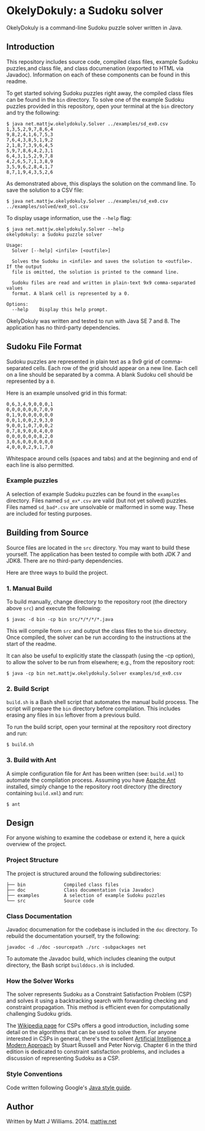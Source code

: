 # OkelyDokuly: a Sudoku solver

OkelyDokuly is a command-line Sudoku puzzle solver written in Java.

<!--- ---------------------------80chars----------------------------------- --->

## Introduction

This repository includes source code, compiled class files, example Sudoku 
puzzles,and class file, and class documenation (exported to HTML via Javadoc).
Information on each of these components can be found in this readme.

To get started solving Sudoku puzzles right away, the compiled class files 
can be found in the `bin` directory. To solve one of the example Sudoku puzzles
provided in this repository, open your terminal at the `bin` directory and try
the following:

```
$ java net.mattjw.okelydokuly.Solver ../examples/sd_ex0.csv
1,3,5,2,9,7,8,6,4
9,8,2,4,1,6,7,5,3
7,6,4,3,8,5,1,9,2
2,1,8,7,3,9,6,4,5
5,9,7,8,6,4,2,3,1
6,4,3,1,5,2,9,7,8
4,2,6,5,7,1,3,8,9
3,5,9,6,2,8,4,1,7
8,7,1,9,4,3,5,2,6
```

As demonstrated above, this displays the solution on the command line. To save the
solution to a CSV file:

```
$ java net.mattjw.okelydokuly.Solver ../examples/sd_ex0.csv ../examples/solved/ex0_sol.csv
```

To display usage information, use the `--help` flag:

```
$ java net.mattjw.okelydokuly.Solver --help
okelydokuly: a Sudoku puzzle solver

Usage: 
  Solver [--help] <infile> [<outfile>]

  Solves the Sudoku in <infile> and saves the solution to <outfile>. If the output
  file is omitted, the solution is printed to the command line.

  Sudoku files are read and written in plain-text 9x9 comma-separated values
  format. A blank cell is represented by a 0.

Options:
  --help    Display this help prompt.
```

OkelyDokuly was written and tested to run with Java SE 7 and 8. The application has
no third-party dependencies.

## Sudoku File Format

Sudoku puzzles are represented in plain text as a 9x9 grid of comma-separated
cells. Each row of the grid should appear on a new line. Each cell on a line
should be separated by a comma. A blank Sudoku cell should be represented by a
`0`.

Here is an example unsolved grid in this format:

```
0,6,3,4,9,0,0,0,1
0,0,0,0,0,0,7,0,9
0,1,9,0,0,0,0,0,0
0,0,1,0,0,2,9,3,0
9,0,0,1,0,7,0,0,2
0,7,8,9,0,0,4,0,0
0,0,0,0,0,0,8,2,0
3,0,6,0,0,0,0,0,0
4,0,0,0,2,9,1,7,0
```

Whitespace around cells (spaces and tabs) and at the beginning and end of each line 
is also permitted.

### Example puzzles

A selection of example Sudoku puzzles can be found in the `examples` directory. 
Files named `sd_ex*.csv` are valid (but not yet solved) puzzles. Files named
`sd_bad*.csv` are unsolvable or malformed in some way. These are included for
testing purposes.


## Building from Source

Source files are located in the `src` directory. You may want to build these 
yourself. The application has been tested to compile with both JDK 7 and JDK8.
There are no third-party dependencies.

Here are three ways to build the project.

### 1. Manual Build

To build manually, change directory to the repository root (the directory above
`src`) and execute the following:

```
$ javac -d bin -cp bin src/*/*/*/*.java
```

This will compile from `src` and output the class files to the `bin` directory. 
Once compiled, the solver can be run according to the instructions at the start
of the readme. 

It can also be useful to explicitly state the classpath (using the -cp option), 
to allow the solver to be run from elsewhere; e.g., from the repository root:

```
$ java -cp bin net.mattjw.okelydokuly.Solver examples/sd_ex0.csv
```

### 2. Build Script

`build.sh` is a Bash shell script that automates the manual build process. The
script will prepare the `bin` directory before compilation. This includes erasing
any files in `bin` leftover from a previous build.

To run the build script, open your terminal at the repository root directory and
run:

```
$ build.sh
```


### 3. Build with Ant

A simple configuration file for Ant has been written (see: `build.xml`) to
automate the compilation process. Assuming you have 
[Apache Ant](http://ant.apache.org/) installed, simply change to the repository
root directory (the directory containing `build.xml`) and run:

```
$ ant
```


## Design
For anyone wishing to examine the codebase or extend it, here a quick overview
of the project.

### Project Structure

The project is structured around the following subdirectories:

```
├── bin              Compiled class files
├── doc              Class documentation (via Javadoc)
├── examples         A selection of example Sudoku puzzles
└── src              Source code
```

### Class Documentation

Javadoc documenation for the codebase is included in the `doc` directory. To 
rebuild the documentation yourself, try the following:

```
javadoc -d ./doc -sourcepath ./src -subpackages net
```

To automate the Javadoc build, which includes cleaning the output directory,
the Bash script `builddocs.sh` is included.

### How the Solver Works

The solver represents Sudoku as a Constraint Satisfaction Problem (CSP) and 
solves it using a backtracking search with forwarding checking and 
constraint propagation. This method is efficient even for computationally 
challenging Sudoku grids.

The [Wikipedia page](http://en.wikipedia.org/wiki/Constraint_satisfaction_problem) 
for CSPs offers a good introduction, including some detail on the algorithms 
that can be used to solve them.
For anyone interested in CSPs in general, there's the excellent [Artificial
Intelligence a Modern Approach](http://aima.cs.berkeley.edu/) by Stuart Russell 
and Peter Norvig. Chapter 6 in the third edition is dedicated to constraint 
satisfaction problems, and includes a discussion of representing Sudoku as
a CSP.

### Style Conventions

Code written following Google's [Java style guide](http://google-styleguide.googlecode.com/svn/trunk/javaguide.html).

## Author

Written by Matt J Williams. 2014. [mattjw.net](http://www.mattjw.net)

<!--- ---------------------------80chars----------------------------------- --->
